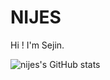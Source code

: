 # NIJES

Hi ! I'm Sejin.


![nijes's GitHub stats](https://github-readme-stats.vercel.app/api?username=nijes&show_icons=true&theme=moltack&count_private=true)

